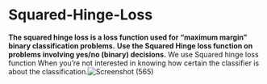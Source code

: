 # Squared-Hinge-Loss


**The squared hinge loss is a loss function used for “maximum margin” binary classification problems.**
**Use the Squared Hinge loss function on problems involving yes/no (binary) decisions.**  We use Squared hinge loss function When you’re not interested in knowing how certain the classifier is about the classification.![Screenshot (565)](https://user-images.githubusercontent.com/105232110/171453654-c89a44d3-ca16-4e13-879d-547c09e3e6d6.png)
